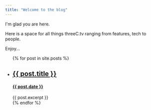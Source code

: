 ```yaml
---
title: "Welcome to the blog"
---
```


I'm glad you are here. 

Here is a space for all things threeC.tv ranging from features, tech to people.

Enjoy...

<ul>
  {% for post in site.posts %}
    <li>
      <h2><a href="{{ post.url }}">{{ post.title }}</a></h2>
      <h4><a href="{{ post.url }}">{{ post.date }}</a></h2>
      {{ post.excerpt }}
    </li>
  {% endfor %}
</ul>
